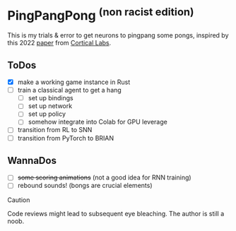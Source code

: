 # PingPangPong <sup>(non racist edition)</sup>
This is my trials & error to get neurons to pingpang some pongs, inspired by this 2022 [paper](https://www.cell.com/neuron/fulltext/S0896-6273(22)00806-6?_returnURL=https%3A%2F%2Flinkinghub.elsevier.com%2Fretrieve%2Fpii%2FS0896627322008066%3Fshowall%3Dtrue) from [Cortical Labs](https://corticallabs.com/).

## ToDos
- [x] make a working game instance in Rust
- [ ] train a classical agent to get a hang 
    - [ ] set up bindings
    - [ ] set up network
    - [ ] set up policy 
    - [ ] somehow integrate into Colab for GPU leverage
- [ ] transition from RL to SNN
- [ ] transition from PyTorch to BRIAN 

## WannaDos
- [ ] ~~some scoring animations~~ (not a good idea for RNN training)
- [ ] rebound sounds! (bongs are crucial elements)

> [!CAUTION]
> Code reviews might lead to subsequent eye bleaching. The author is still a noob.

